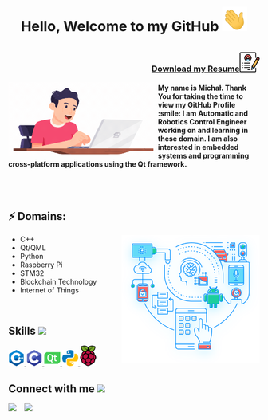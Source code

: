 
<h1 align="center">Hello, Welcome to my GitHub <img src = "https://github.com/m-dabrowsky/m-dabrowsky/blob/main/Assets/wave.gif" width = 50px> <br></h1>
<br>

<img src="https://github.com/m-dabrowsky/m-dabrowsky/blob/main/Assets/resume.png" width="40px" align="right">
<h3 align="right" ><a href=" ">Download my Resume</a></h3>


<img src="https://github.com/m-dabrowsky/m-dabrowsky/blob/main/Assets/programmer-crop.gif" width="300px" align="left">
<h4 align="left"> My name is Michał. Thank You for taking the time to view my GitHub Profile :smile: I am Automatic and Robotics Control Engineer working on and learning in these domain. I am also interested in embedded systems and programming cross-platform applications using the Qt framework. </h4>

<br>
<br>
<h2> ⚡ Domains: </h2>

<img width="55%" align="right" alt="Github" src="https://github.com/m-dabrowsky/m-dabrowsky/blob/main/Assets/embedded-solutions.svg" />


- C++
- Qt/QML
- Python
- Raspberry Pi
- STM32
- Blockchain Technology
- Internet of Things

<br>
<h2 align="left"> Skills <img src = "https://media2.giphy.com/media/QssGEmpkyEOhBCb7e1/giphy.gif?cid=ecf05e47a0n3gi1bfqntqmob8g9aid1oyj2wr3ds3mg700bl&rid=giphy.gif" width = 32px> </h2>
<a href= https://github.com/m-dabrowsky?tab=repositories&q=&type=&language=cpp&sort= > <img width ='32px' src 
='https://github.com/m-dabrowsky/m-dabrowsky/blob/main/Assets/cpp.svg'> </a>
<a href= https://github.com/m-dabrowsky?tab=repositories&q=&type=&language=c&sort= > <img width ='32px' src ='https://github.com/m-dabrowsky/m-dabrowsky/blob/main/Assets/c.svg'> </a>
<a href= https://github.com/m-dabrowsky?tab=repositories&q=&type=&language=c&sort= > <img width ='32px' src ='https://github.com/m-dabrowsky/m-dabrowsky/blob/main/Assets/qt.svg'> </a>
<a href= https://github.com/m-dabrowsky?tab=repositories&q=&type=&language=python&sort= > <img width ='32px' src ='https://github.com/m-dabrowsky/m-dabrowsky/blob/main/Assets/python.svg'> </a>
<a href= https://github.com/m-dabrowsky?tab=repositories&q=&type=&language=github&sort= > <img width ='32px' src ='https://github.com/m-dabrowsky/m-dabrowsky/blob/main/Assets/raspberry-pi.svg'> </a>

<br>

<h2 align="left"> Connect with me <img src='https://raw.githubusercontent.com/ShahriarShafin/ShahriarShafin/main/Assets/handshake.gif' width="100px"> </h2>
<a href = 'https://www.linkedin.com/in/michał-dąbrowski-b67463120'> <img width = '32px' align= 'left' src="https://raw.githubusercontent.com/rahulbanerjee26/githubAboutMeGenerator/main/icons/linked-in-alt.svg"/></a> 
<a href = 'https://www.github.com/m-dabrowsky'> <img width = '32px' align= 'left' src="https://raw.githubusercontent.com/rahulbanerjee26/githubAboutMeGenerator/main/icons/github.svg"/></a> 

<br><br>









<!---
m-dabrowsky/m-dabrowsky is a ✨ special ✨ repository because its `README.md` (this file) appears on your GitHub profile.
You can click the Preview link to take a look at your changes.
--->

